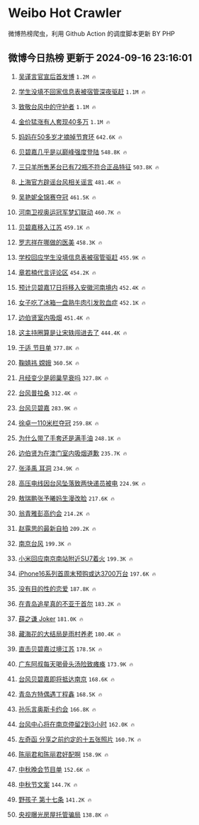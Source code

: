 # Weibo Hot Crawler 



微博热榜爬虫，利用 Github Action 的调度脚本更新 BY PHP 


## 微博今日热榜 更新于 2024-09-16 23:16:01 
1. [吴谨言官宣后首发博](https://s.weibo.com/weibo?q=%23%E5%90%B4%E8%B0%A8%E8%A8%80%E5%AE%98%E5%AE%A3%E5%90%8E%E9%A6%96%E5%8F%91%E5%8D%9A%23&t=31&band_rank=1&Refer=top) `1.2M 🔥` 

1. [学生没填不回家信息表被宿管深夜驱赶](https://s.weibo.com/weibo?q=%23%E5%AD%A6%E7%94%9F%E6%B2%A1%E5%A1%AB%E4%B8%8D%E5%9B%9E%E5%AE%B6%E4%BF%A1%E6%81%AF%E8%A1%A8%E8%A2%AB%E5%AE%BF%E7%AE%A1%E6%B7%B1%E5%A4%9C%E9%A9%B1%E8%B5%B6%23&t=31&band_rank=2&Refer=top) `1.1M 🔥` 

1. [致敬台风中的守护者](https://s.weibo.com/weibo?q=%23%E8%87%B4%E6%95%AC%E5%8F%B0%E9%A3%8E%E4%B8%AD%E7%9A%84%E5%AE%88%E6%8A%A4%E8%80%85%23&t=31&band_rank=3&Refer=top) `1.1M 🔥` 

1. [金价猛涨有人套现40多万](https://s.weibo.com/weibo?q=%23%E9%87%91%E4%BB%B7%E7%8C%9B%E6%B6%A8%E6%9C%89%E4%BA%BA%E5%A5%97%E7%8E%B040%E5%A4%9A%E4%B8%87%23&t=31&band_rank=4&Refer=top) `1.1M 🔥` 

1. [妈妈在50多岁才摘掉节育环](https://s.weibo.com/weibo?q=%E5%A6%88%E5%A6%88%E5%9C%A850%E5%A4%9A%E5%B2%81%E6%89%8D%E6%91%98%E6%8E%89%E8%8A%82%E8%82%B2%E7%8E%AF&t=31&band_rank=5&Refer=top) `642.6K 🔥` 

1. [贝碧嘉几乎是以巅峰强度登陆](https://s.weibo.com/weibo?q=%23%E8%B4%9D%E7%A2%A7%E5%98%89%E5%87%A0%E4%B9%8E%E6%98%AF%E4%BB%A5%E5%B7%85%E5%B3%B0%E5%BC%BA%E5%BA%A6%E7%99%BB%E9%99%86%23&t=31&band_rank=6&Refer=top) `548.8K 🔥` 

1. [三只羊所售茅台已有72瓶不符合正品特征](https://s.weibo.com/weibo?q=%23%E4%B8%89%E5%8F%AA%E7%BE%8A%E6%89%80%E5%94%AE%E8%8C%85%E5%8F%B0%E5%B7%B2%E6%9C%8972%E7%93%B6%E4%B8%8D%E7%AC%A6%E5%90%88%E6%AD%A3%E5%93%81%E7%89%B9%E5%BE%81%23&t=31&band_rank=7&Refer=top) `503.8K 🔥` 

1. [上海官方辟谣台风相关谣言](https://s.weibo.com/weibo?q=%23%E4%B8%8A%E6%B5%B7%E5%AE%98%E6%96%B9%E8%BE%9F%E8%B0%A3%E5%8F%B0%E9%A3%8E%E7%9B%B8%E5%85%B3%E8%B0%A3%E8%A8%80%23&t=31&band_rank=8&Refer=top) `481.4K 🔥` 

1. [吴艳妮全锦赛夺冠](https://s.weibo.com/weibo?q=%23%E5%90%B4%E8%89%B3%E5%A6%AE%E5%85%A8%E9%94%A6%E8%B5%9B%E5%A4%BA%E5%86%A0%23&t=31&band_rank=9&Refer=top) `461.5K 🔥` 

1. [河南卫视奥运冠军梦幻联动](https://s.weibo.com/weibo?q=%23%E6%B2%B3%E5%8D%97%E5%8D%AB%E8%A7%86%E5%A5%A5%E8%BF%90%E5%86%A0%E5%86%9B%E6%A2%A6%E5%B9%BB%E8%81%94%E5%8A%A8%23&t=31&band_rank=10&Refer=top) `460.7K 🔥` 

1. [贝碧嘉移入江苏](https://s.weibo.com/weibo?q=%23%E8%B4%9D%E7%A2%A7%E5%98%89%E7%A7%BB%E5%85%A5%E6%B1%9F%E8%8B%8F%23&t=31&band_rank=11&Refer=top) `459.1K 🔥` 

1. [罗志祥在哪做的医美](https://s.weibo.com/weibo?q=%E7%BD%97%E5%BF%97%E7%A5%A5%E5%9C%A8%E5%93%AA%E5%81%9A%E7%9A%84%E5%8C%BB%E7%BE%8E&t=31&band_rank=12&Refer=top) `458.3K 🔥` 

1. [学校回应学生没填信息表被宿管驱赶](https://s.weibo.com/weibo?q=%23%E5%AD%A6%E6%A0%A1%E5%9B%9E%E5%BA%94%E5%AD%A6%E7%94%9F%E6%B2%A1%E5%A1%AB%E4%BF%A1%E6%81%AF%E8%A1%A8%E8%A2%AB%E5%AE%BF%E7%AE%A1%E9%A9%B1%E8%B5%B6%23&t=31&band_rank=13&Refer=top) `455.9K 🔥` 

1. [章若楠代言评论区](https://s.weibo.com/weibo?q=%E7%AB%A0%E8%8B%A5%E6%A5%A0%E4%BB%A3%E8%A8%80%E8%AF%84%E8%AE%BA%E5%8C%BA&t=31&band_rank=14&Refer=top) `454.2K 🔥` 

1. [预计贝碧嘉17日将移入安徽河南境内](https://s.weibo.com/weibo?q=%23%E9%A2%84%E8%AE%A1%E8%B4%9D%E7%A2%A7%E5%98%8917%E6%97%A5%E5%B0%86%E7%A7%BB%E5%85%A5%E5%AE%89%E5%BE%BD%E6%B2%B3%E5%8D%97%E5%A2%83%E5%86%85%23&t=31&band_rank=15&Refer=top) `452.4K 🔥` 

1. [女子吃了冰箱一盘熟牛肉引发败血症](https://s.weibo.com/weibo?q=%23%E5%A5%B3%E5%AD%90%E5%90%83%E4%BA%86%E5%86%B0%E7%AE%B1%E4%B8%80%E7%9B%98%E7%86%9F%E7%89%9B%E8%82%89%E5%BC%95%E5%8F%91%E8%B4%A5%E8%A1%80%E7%97%87%23&t=31&band_rank=16&Refer=top) `452.1K 🔥` 

1. [边伯贤室内吸烟](https://s.weibo.com/weibo?q=%E8%BE%B9%E4%BC%AF%E8%B4%A4%E5%AE%A4%E5%86%85%E5%90%B8%E7%83%9F&t=31&band_rank=17&Refer=top) `451.4K 🔥` 

1. [这主持圈算是让宋轶闯进去了](https://s.weibo.com/weibo?q=%E8%BF%99%E4%B8%BB%E6%8C%81%E5%9C%88%E7%AE%97%E6%98%AF%E8%AE%A9%E5%AE%8B%E8%BD%B6%E9%97%AF%E8%BF%9B%E5%8E%BB%E4%BA%86&t=31&band_rank=18&Refer=top) `444.4K 🔥` 

1. [于适 节目单](https://s.weibo.com/weibo?q=%E4%BA%8E%E9%80%82%20%E8%8A%82%E7%9B%AE%E5%8D%95&t=31&band_rank=19&Refer=top) `377.8K 🔥` 

1. [鞠婧祎 嫦娥](https://s.weibo.com/weibo?q=%E9%9E%A0%E5%A9%A7%E7%A5%8E%20%E5%AB%A6%E5%A8%A5&t=31&band_rank=20&Refer=top) `360.5K 🔥` 

1. [月经变少是卵巢早衰吗](https://s.weibo.com/weibo?q=%23%E6%9C%88%E7%BB%8F%E5%8F%98%E5%B0%91%E6%98%AF%E5%8D%B5%E5%B7%A2%E6%97%A9%E8%A1%B0%E5%90%97%23&t=31&band_rank=21&Refer=top) `327.8K 🔥` 

1. [台风普拉桑](https://s.weibo.com/weibo?q=%E5%8F%B0%E9%A3%8E%E6%99%AE%E6%8B%89%E6%A1%91&t=31&band_rank=22&Refer=top) `312.4K 🔥` 

1. [台风贝碧嘉](https://s.weibo.com/weibo?q=%E5%8F%B0%E9%A3%8E%E8%B4%9D%E7%A2%A7%E5%98%89&t=31&band_rank=23&Refer=top) `283.9K 🔥` 

1. [徐卓一110米栏夺冠](https://s.weibo.com/weibo?q=%23%E5%BE%90%E5%8D%93%E4%B8%80110%E7%B1%B3%E6%A0%8F%E5%A4%BA%E5%86%A0%23&t=31&band_rank=24&Refer=top) `259.8K 🔥` 

1. [为什么带了手套还是满手油](https://s.weibo.com/weibo?q=%E4%B8%BA%E4%BB%80%E4%B9%88%E5%B8%A6%E4%BA%86%E6%89%8B%E5%A5%97%E8%BF%98%E6%98%AF%E6%BB%A1%E6%89%8B%E6%B2%B9&t=31&band_rank=25&Refer=top) `248.1K 🔥` 

1. [边伯贤为在澳门室内吸烟道歉](https://s.weibo.com/weibo?q=%23%E8%BE%B9%E4%BC%AF%E8%B4%A4%E4%B8%BA%E5%9C%A8%E6%BE%B3%E9%97%A8%E5%AE%A4%E5%86%85%E5%90%B8%E7%83%9F%E9%81%93%E6%AD%89%23&t=31&band_rank=26&Refer=top) `235.7K 🔥` 

1. [张泽禹 耳洞](https://s.weibo.com/weibo?q=%E5%BC%A0%E6%B3%BD%E7%A6%B9%20%E8%80%B3%E6%B4%9E&t=31&band_rank=27&Refer=top) `234.9K 🔥` 

1. [高压电线因台风坠落致两快递员被电](https://s.weibo.com/weibo?q=%23%E9%AB%98%E5%8E%8B%E7%94%B5%E7%BA%BF%E5%9B%A0%E5%8F%B0%E9%A3%8E%E5%9D%A0%E8%90%BD%E8%87%B4%E4%B8%A4%E5%BF%AB%E9%80%92%E5%91%98%E8%A2%AB%E7%94%B5%23&t=31&band_rank=28&Refer=top) `224.9K 🔥` 

1. [敖瑞鹏张予曦妈生漫改脸](https://s.weibo.com/weibo?q=%E6%95%96%E7%91%9E%E9%B9%8F%E5%BC%A0%E4%BA%88%E6%9B%A6%E5%A6%88%E7%94%9F%E6%BC%AB%E6%94%B9%E8%84%B8&t=31&band_rank=29&Refer=top) `217.6K 🔥` 

1. [翁青雅彭高约会](https://s.weibo.com/weibo?q=%23%E7%BF%81%E9%9D%92%E9%9B%85%E5%BD%AD%E9%AB%98%E7%BA%A6%E4%BC%9A%23&t=31&band_rank=30&Refer=top) `214.2K 🔥` 

1. [赵露思的最新自拍](https://s.weibo.com/weibo?q=%23%E8%B5%B5%E9%9C%B2%E6%80%9D%E7%9A%84%E6%9C%80%E6%96%B0%E8%87%AA%E6%8B%8D%23&t=31&band_rank=31&Refer=top) `209.2K 🔥` 

1. [南京台风](https://s.weibo.com/weibo?q=%E5%8D%97%E4%BA%AC%E5%8F%B0%E9%A3%8E&t=31&band_rank=32&Refer=top) `199.3K 🔥` 

1. [小米回应南京南站附近SU7着火](https://s.weibo.com/weibo?q=%23%E5%B0%8F%E7%B1%B3%E5%9B%9E%E5%BA%94%E5%8D%97%E4%BA%AC%E5%8D%97%E7%AB%99%E9%99%84%E8%BF%91SU7%E7%9D%80%E7%81%AB%23&t=31&band_rank=33&Refer=top) `199.3K 🔥` 

1. [iPhone16系列首周末预购或达3700万台](https://s.weibo.com/weibo?q=%23iPhone16%E7%B3%BB%E5%88%97%E9%A6%96%E5%91%A8%E6%9C%AB%E9%A2%84%E8%B4%AD%E6%88%96%E8%BE%BE3700%E4%B8%87%E5%8F%B0%23&t=31&band_rank=34&Refer=top) `197.6K 🔥` 

1. [没有目的性的恋爱](https://s.weibo.com/weibo?q=%E6%B2%A1%E6%9C%89%E7%9B%AE%E7%9A%84%E6%80%A7%E7%9A%84%E6%81%8B%E7%88%B1&t=31&band_rank=35&Refer=top) `187.8K 🔥` 

1. [在青岛追星真的不亚于首尔](https://s.weibo.com/weibo?q=%23%E5%9C%A8%E9%9D%92%E5%B2%9B%E8%BF%BD%E6%98%9F%E7%9C%9F%E7%9A%84%E4%B8%8D%E4%BA%9A%E4%BA%8E%E9%A6%96%E5%B0%94%23&t=31&band_rank=36&Refer=top) `183.2K 🔥` 

1. [薛之谦 Joker](https://s.weibo.com/weibo?q=%E8%96%9B%E4%B9%8B%E8%B0%A6%20Joker&t=31&band_rank=37&Refer=top) `181.0K 🔥` 

1. [藏海花的大结局是雨村养老](https://s.weibo.com/weibo?q=%E8%97%8F%E6%B5%B7%E8%8A%B1%E7%9A%84%E5%A4%A7%E7%BB%93%E5%B1%80%E6%98%AF%E9%9B%A8%E6%9D%91%E5%85%BB%E8%80%81&t=31&band_rank=38&Refer=top) `180.4K 🔥` 

1. [直击贝碧嘉过境江苏](https://s.weibo.com/weibo?q=%23%E7%9B%B4%E5%87%BB%E8%B4%9D%E7%A2%A7%E5%98%89%E8%BF%87%E5%A2%83%E6%B1%9F%E8%8B%8F%23&t=31&band_rank=39&Refer=top) `178.5K 🔥` 

1. [广东阿叔每天喝骨头汤险致瘫痪](https://s.weibo.com/weibo?q=%23%E5%B9%BF%E4%B8%9C%E9%98%BF%E5%8F%94%E6%AF%8F%E5%A4%A9%E5%96%9D%E9%AA%A8%E5%A4%B4%E6%B1%A4%E9%99%A9%E8%87%B4%E7%98%AB%E7%97%AA%23&t=31&band_rank=40&Refer=top) `173.9K 🔥` 

1. [台风贝碧嘉即将抵达南京](https://s.weibo.com/weibo?q=%23%E5%8F%B0%E9%A3%8E%E8%B4%9D%E7%A2%A7%E5%98%89%E5%8D%B3%E5%B0%86%E6%8A%B5%E8%BE%BE%E5%8D%97%E4%BA%AC%23&t=31&band_rank=41&Refer=top) `168.6K 🔥` 

1. [青岛方特偶遇丁程鑫](https://s.weibo.com/weibo?q=%23%E9%9D%92%E5%B2%9B%E6%96%B9%E7%89%B9%E5%81%B6%E9%81%87%E4%B8%81%E7%A8%8B%E9%91%AB%23&t=31&band_rank=42&Refer=top) `168.5K 🔥` 

1. [孙乐言奥斯卡约会](https://s.weibo.com/weibo?q=%23%E5%AD%99%E4%B9%90%E8%A8%80%E5%A5%A5%E6%96%AF%E5%8D%A1%E7%BA%A6%E4%BC%9A%23&t=31&band_rank=43&Refer=top) `166.8K 🔥` 

1. [台风中心将在南京停留2到3小时](https://s.weibo.com/weibo?q=%23%E5%8F%B0%E9%A3%8E%E4%B8%AD%E5%BF%83%E5%B0%86%E5%9C%A8%E5%8D%97%E4%BA%AC%E5%81%9C%E7%95%992%E5%88%B03%E5%B0%8F%E6%97%B6%23&t=31&band_rank=44&Refer=top) `162.0K 🔥` 

1. [左奇函 分享之前约定的十五张照片](https://s.weibo.com/weibo?q=%E5%B7%A6%E5%A5%87%E5%87%BD%20%E5%88%86%E4%BA%AB%E4%B9%8B%E5%89%8D%E7%BA%A6%E5%AE%9A%E7%9A%84%E5%8D%81%E4%BA%94%E5%BC%A0%E7%85%A7%E7%89%87&t=31&band_rank=45&Refer=top) `160.7K 🔥` 

1. [陈丽君和陈丽君好配啊](https://s.weibo.com/weibo?q=%E9%99%88%E4%B8%BD%E5%90%9B%E5%92%8C%E9%99%88%E4%B8%BD%E5%90%9B%E5%A5%BD%E9%85%8D%E5%95%8A&t=31&band_rank=46&Refer=top) `158.9K 🔥` 

1. [中秋晚会节目单](https://s.weibo.com/weibo?q=%23%E4%B8%AD%E7%A7%8B%E6%99%9A%E4%BC%9A%E8%8A%82%E7%9B%AE%E5%8D%95%23&t=31&band_rank=47&Refer=top) `152.6K 🔥` 

1. [中秋节文案](https://s.weibo.com/weibo?q=%E4%B8%AD%E7%A7%8B%E8%8A%82%E6%96%87%E6%A1%88&t=31&band_rank=48&Refer=top) `144.7K 🔥` 

1. [野孩子 第十七条](https://s.weibo.com/weibo?q=%E9%87%8E%E5%AD%A9%E5%AD%90%20%E7%AC%AC%E5%8D%81%E4%B8%83%E6%9D%A1&t=31&band_rank=49&Refer=top) `141.2K 🔥` 

1. [央视曝光房屋托管骗局](https://s.weibo.com/weibo?q=%23%E5%A4%AE%E8%A7%86%E6%9B%9D%E5%85%89%E6%88%BF%E5%B1%8B%E6%89%98%E7%AE%A1%E9%AA%97%E5%B1%80%23&t=31&band_rank=50&Refer=top) `138.8K 🔥` 

